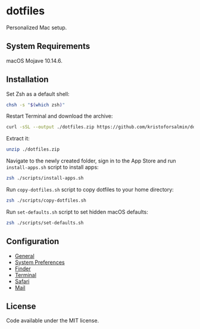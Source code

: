 # dotfiles

Personalized Mac setup.

## System Requirements

macOS Mojave 10.14.6.

## Installation

Set Zsh as a default shell:

```sh
chsh -s "$(which zsh)"
```

Restart Terminal and download the archive:

```sh
curl -sSL --output ./dotfiles.zip https://github.com/kristoforsalmin/dotfiles/zipball/master
```

Extract it:

```sh
unzip ./dotfiles.zip
```

Navigate to the newly created folder, sign in to the App Store and run `install-apps.sh` script to install apps:

```sh
zsh ./scripts/install-apps.sh
```

Run `copy-dotfiles.sh` script to copy dotfiles to your home directory:

```sh
zsh ./scripts/copy-dotfiles.sh
```

Run `set-defaults.sh` script to set hidden macOS defaults:

```sh
zsh ./scripts/set-defaults.sh
```

## Configuration

* [General](./docs/general/README.md)
* [System Preferences](./docs/system-preferences/README.md)
* [Finder](./docs/finder/README.md)
* [Terminal](./docs/terminal/README.md)
* [Safari](./docs/safari/README.md)
* [Mail](./docs/mail/README.md)

## License

Code available under the MIT license.
